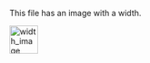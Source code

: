 <!-- >>>>>> BEGIN GENERATED FILE (resolve): SOURCE test/resolve/templates/width_and_height_image.md -->
This file has an image with a width.

<!-- >>>>>> BEGIN RESOLVED IMAGES: INPUT-LINE '![width_image](../../../images/image.png | width=50 height=50)
' -->
<img src="https://raw.githubusercontent.com/BurdetteLamar/markdown_helper/master/images/image.png" alt="width_image" width="50" height="50">
<!-- <<<<<< END RESOLVED IMAGES: INPUT-LINE '![width_image](../../../images/image.png | width=50 height=50)
' -->
<!-- <<<<<< END GENERATED FILE (resolve): SOURCE test/resolve/templates/width_and_height_image.md -->
